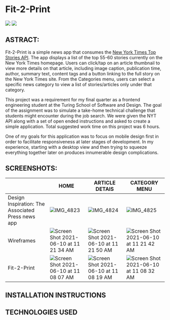 # Fit-2-Print

<img src="https://img.shields.io/badge/LinkedIn-cameron--mackintosh-informational?style=for-the-badge&labelColor=black&logo=linkedin&logoColor=0077b5&&color=0FBBD6"/>
<img src="https://img.shields.io/badge/Github-cbmackintosh-informational?style=for-the-badge&labelColor=black&logo=github&color=8B0BD5"/>

## ASTRACT:

Fit-2-Print is a simple news app that consumes the [New York Times Top Stories API](https://developer.nytimes.com/docs/top-stories-product/1/overview). The app displays a list of the top 55-60 stories currently on the New York Times homepage. Users can click/tap on an article thumbnail to view more details on that article, including image caption, publication time, author, summary text, content tags and a button linking to the full story on the New York Times site. From the Categories menu, users can select a specific news category to view a list of stories/articles only under that category.

This project was a requirement for my final quarter as a frontend engineering student at the Turing School of Software and Design. The goal of the assignment was to simulate a take-home technical challenge that students might encounter during the job search. We were given the NYT API along with a set of open ended instructions and asked to create a simple application. Total suggested work time on this project was 6 hours.

One of my goals for this application was to focus on mobile design first in order to facilitate responsiveness at later stages of development. In my experience, starting with a desktop view and then trying to squeeze everything together later on produces innumerable design complications.

## SCREENSHOTS:

|                     | HOME          | ARTICLE DETAIS | CATEGORY MENU |
| ------------------  | ------------- | -------------- | ------------- | 
| Design Inspiration: The Associated Press news app  | ![IMG_4823](https://user-images.githubusercontent.com/72054706/121571551-69cf9080-c9e0-11eb-9719-cd5498121842.PNG) | ![IMG_4824](https://user-images.githubusercontent.com/72054706/121571679-8f5c9a00-c9e0-11eb-8442-4ca3e9a08a14.PNG)  | ![IMG_4825](https://user-images.githubusercontent.com/72054706/121571738-9e434c80-c9e0-11eb-94a3-5a3615b273fe.PNG)       |
| Wireframes          | ![Screen Shot 2021-06-10 at 11 21 34 AM](https://user-images.githubusercontent.com/72054706/121571957-e6626f00-c9e0-11eb-90f3-69e29a7da1de.png)  | ![Screen Shot 2021-06-10 at 11 21 50 AM](https://user-images.githubusercontent.com/72054706/121571996-f0846d80-c9e0-11eb-8585-8526431d7ed1.png)  | ![Screen Shot 2021-06-10 at 11 21 42 AM](https://user-images.githubusercontent.com/72054706/121572038-f9753f00-c9e0-11eb-8852-167b35c58f9c.png)       |
| Fit-2-Print         | ![Screen Shot 2021-06-10 at 11 08 07 AM](https://user-images.githubusercontent.com/72054706/121572120-0db93c00-c9e1-11eb-8e4c-a7dde8182a40.png) | ![Screen Shot 2021-06-10 at 11 08 19 AM](https://user-images.githubusercontent.com/72054706/121572149-17db3a80-c9e1-11eb-880d-7236977db282.png)  | ![Screen Shot 2021-06-10 at 11 08 32 AM](https://user-images.githubusercontent.com/72054706/121572211-26295680-c9e1-11eb-87fc-7dcd7c245c9f.png) |

## INSTALLATION INSTRUCTIONS

## TECHNOLOGIES USED
